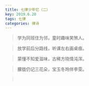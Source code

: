```yaml
---
title: 七律少年忆（二）
key: 2019.6.20
tags: 七律
categories: 律诗
---
```


<blockquote class="blockquote-center">学为同班住为邻，童时趣味笑煞人。
</blockquote>
<blockquote class="blockquote-center">放学前后分路线，听课左右画桌痕。
</blockquote>
<blockquote class="blockquote-center">蒙懂不知爱滋味，古稀方晓情沌浑。
</blockquote>
<blockquote class="blockquote-center">朦胧仍记三花朵，宝玉冬玲伴李雯。
</blockquote>
<blockquote class="blockquote-center"></br>
</blockquote>
